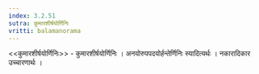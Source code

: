 ```yaml
---
index: 3.2.51
sutra: कुमारशीर्षयोर्णिनिः
vritti: balamanorama
---
```


<<कुमारशीर्षयोर्णिनिः>> - कुमारशीर्षयोर्णिनिः । अनयोरुपपदयोर्हन्तेर्णिनिः स्यादित्यर्थः । नकारादिकार उच्चारणार्थः । 